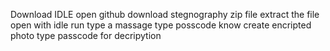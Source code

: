 Download IDLE
open github download stegnography zip file
extract the file open with idle 
run
type a massage
type posscode
know create encripted photo 
type passcode for decripytion
